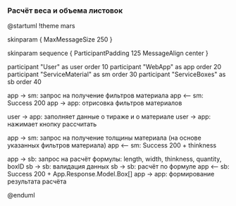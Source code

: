 ### Расчёт веса и объема листовок

@startuml
!theme mars

skinparam {
    MaxMessageSize 250
}

skinparam sequence {
    ParticipantPadding 125
    MessageAlign center
}

participant "User" as user order 10
participant "WebApp" as app order 20
participant "ServiceMaterial" as sm order 30
participant "ServiceBoxes" as sb order 40

app -> sm: запрос на получение фильтров материала
app <-- sm: Success 200
app -> app: отрисовка фильтров материалов

user -> app: заполняет данные о тираже и о материале
user -> app: нажимает кнопку рассчитать

app -> sm: запрос на получение толщины материала (на основе указанных фильтров материала)
app <-- sm: Success 200 + thinkness

app -> sb: запрос на расчёт формулы: length, width, thinkness, quantity, boxID
sb -> sb: валидация данных
sb -> sb: расчёт по формуле
app <-- sb: Success 200 + App.Response.Model.Box[]
app -> app: формирование результата расчёта

@enduml
